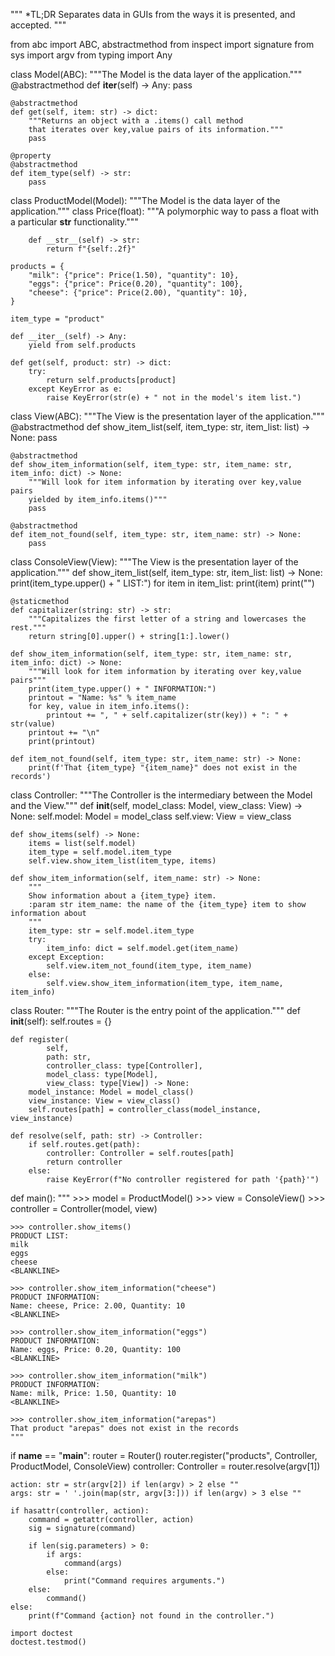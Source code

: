 """
*TL;DR
Separates data in GUIs from the ways it is presented, and accepted.
"""

from abc import ABC, abstractmethod
from inspect import signature
from sys import argv
from typing import Any


class Model(ABC):
    """The Model is the data layer of the application."""
    @abstractmethod
    def __iter__(self) -> Any:
        pass

    @abstractmethod
    def get(self, item: str) -> dict:
        """Returns an object with a .items() call method
        that iterates over key,value pairs of its information."""
        pass

    @property
    @abstractmethod
    def item_type(self) -> str:
        pass


class ProductModel(Model):
    """The Model is the data layer of the application."""
    class Price(float):
        """A polymorphic way to pass a float with a particular
        __str__ functionality."""

        def __str__(self) -> str:
            return f"{self:.2f}"

    products = {
        "milk": {"price": Price(1.50), "quantity": 10},
        "eggs": {"price": Price(0.20), "quantity": 100},
        "cheese": {"price": Price(2.00), "quantity": 10},
    }

    item_type = "product"

    def __iter__(self) -> Any:
        yield from self.products

    def get(self, product: str) -> dict:
        try:
            return self.products[product]
        except KeyError as e:
            raise KeyError(str(e) + " not in the model's item list.")


class View(ABC):
    """The View is the presentation layer of the application."""
    @abstractmethod
    def show_item_list(self, item_type: str, item_list: list) -> None:
        pass

    @abstractmethod
    def show_item_information(self, item_type: str, item_name: str, item_info: dict) -> None:
        """Will look for item information by iterating over key,value pairs
        yielded by item_info.items()"""
        pass

    @abstractmethod
    def item_not_found(self, item_type: str, item_name: str) -> None:
        pass


class ConsoleView(View):
    """The View is the presentation layer of the application."""
    def show_item_list(self, item_type: str, item_list: list) -> None:
        print(item_type.upper() + " LIST:")
        for item in item_list:
            print(item)
        print("")

    @staticmethod
    def capitalizer(string: str) -> str:
        """Capitalizes the first letter of a string and lowercases the rest."""
        return string[0].upper() + string[1:].lower()

    def show_item_information(self, item_type: str, item_name: str, item_info: dict) -> None:
        """Will look for item information by iterating over key,value pairs"""
        print(item_type.upper() + " INFORMATION:")
        printout = "Name: %s" % item_name
        for key, value in item_info.items():
            printout += ", " + self.capitalizer(str(key)) + ": " + str(value)
        printout += "\n"
        print(printout)

    def item_not_found(self, item_type: str, item_name: str) -> None:
        print(f'That {item_type} "{item_name}" does not exist in the records')


class Controller:
    """The Controller is the intermediary between the Model and the View."""
    def __init__(self, model_class: Model, view_class: View) -> None:
        self.model: Model = model_class
        self.view: View = view_class

    def show_items(self) -> None:
        items = list(self.model)
        item_type = self.model.item_type
        self.view.show_item_list(item_type, items)

    def show_item_information(self, item_name: str) -> None:
        """
        Show information about a {item_type} item.
        :param str item_name: the name of the {item_type} item to show information about
        """
        item_type: str = self.model.item_type
        try:
            item_info: dict = self.model.get(item_name)
        except Exception:
            self.view.item_not_found(item_type, item_name)
        else:
            self.view.show_item_information(item_type, item_name, item_info)


class Router:
    """The Router is the entry point of the application."""
    def __init__(self):
        self.routes = {}

    def register(
            self,
            path: str,
            controller_class: type[Controller],
            model_class: type[Model],
            view_class: type[View]) -> None:
        model_instance: Model = model_class()
        view_instance: View = view_class()
        self.routes[path] = controller_class(model_instance, view_instance)

    def resolve(self, path: str) -> Controller:
        if self.routes.get(path):
            controller: Controller = self.routes[path]
            return controller
        else:
            raise KeyError(f"No controller registered for path '{path}'")


def main():
    """
    >>> model = ProductModel()
    >>> view = ConsoleView()
    >>> controller = Controller(model, view)

    >>> controller.show_items()
    PRODUCT LIST:
    milk
    eggs
    cheese
    <BLANKLINE>

    >>> controller.show_item_information("cheese")
    PRODUCT INFORMATION:
    Name: cheese, Price: 2.00, Quantity: 10
    <BLANKLINE>

    >>> controller.show_item_information("eggs")
    PRODUCT INFORMATION:
    Name: eggs, Price: 0.20, Quantity: 100
    <BLANKLINE>

    >>> controller.show_item_information("milk")
    PRODUCT INFORMATION:
    Name: milk, Price: 1.50, Quantity: 10
    <BLANKLINE>

    >>> controller.show_item_information("arepas")
    That product "arepas" does not exist in the records
    """


if __name__ == "__main__":
    router = Router()
    router.register("products", Controller, ProductModel, ConsoleView)
    controller: Controller = router.resolve(argv[1])

    action: str = str(argv[2]) if len(argv) > 2 else ""
    args: str = ' '.join(map(str, argv[3:])) if len(argv) > 3 else ""

    if hasattr(controller, action):
        command = getattr(controller, action)
        sig = signature(command)

        if len(sig.parameters) > 0:
            if args:
                command(args)
            else:
                print("Command requires arguments.")
        else:
            command()
    else:
        print(f"Command {action} not found in the controller.")

    import doctest
    doctest.testmod()